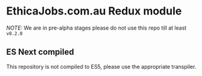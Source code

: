 # EthicaJobs.com.au Redux module

*NOTE:* We are in pre-alpha stages please do not use this repo till at least `v0.2.0`

## ES Next compiled

This repository is not compiled to ES5, please use the appropriate transpiler. 